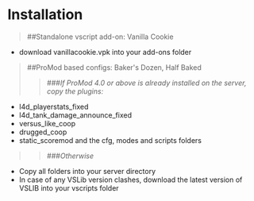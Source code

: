 # Installation  
>##Standalone vscript add-on: Vanilla Cookie <future feature>  
 * download vanillacookie.vpk into your add-ons folder 

>##ProMod based configs: Baker's Dozen, Half Baked   
>>###*If ProMod 4.0 or above is already installed on the server, copy the plugins:*    
 * l4d_playerstats_fixed  
 * l4d_tank_damage_announce_fixed  
 * versus_like_coop  
 * drugged_coop  
 * static_scoremod
and the cfg, modes and scripts folders 

>>###*Otherwise*  
 * Copy all folders into your server directory    
 * In case of any VSLib version clashes, download the latest version of VSLIB into your vscripts folder  


